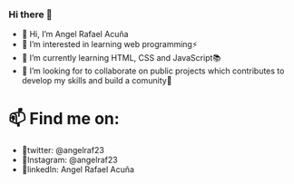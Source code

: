 ### Hi there 👋

- 👋 Hi, I’m Angel Rafael Acuña
- 👀 I’m interested in learning web programming⚡
- 🌱 I’m currently learning HTML, CSS and JavaScript📚
- 💞️ I’m looking for to collaborate on public projects which contributes to develop my skills and build a comunity🚀

# 📫 Find me on:
- 📌twitter: @angelraf23
- 📌Instagram: @angelraf23
- 📌linkedIn: Angel Rafael Acuña
